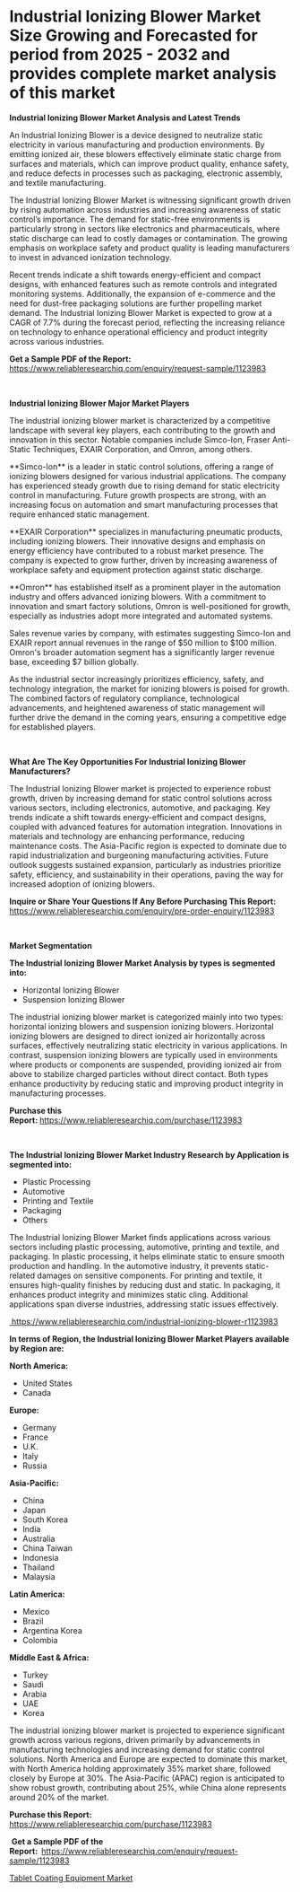 <p><h1>Industrial Ionizing Blower Market Size Growing and Forecasted for period from 2025 - 2032 and provides complete market analysis of this market</h1></p><p><strong>Industrial Ionizing Blower Market Analysis and Latest Trends</strong></p>
<p><p>An Industrial Ionizing Blower is a device designed to neutralize static electricity in various manufacturing and production environments. By emitting ionized air, these blowers effectively eliminate static charge from surfaces and materials, which can improve product quality, enhance safety, and reduce defects in processes such as packaging, electronic assembly, and textile manufacturing.</p><p>The Industrial Ionizing Blower Market is witnessing significant growth driven by rising automation across industries and increasing awareness of static control’s importance. The demand for static-free environments is particularly strong in sectors like electronics and pharmaceuticals, where static discharge can lead to costly damages or contamination. The growing emphasis on workplace safety and product quality is leading manufacturers to invest in advanced ionization technology.</p><p>Recent trends indicate a shift towards energy-efficient and compact designs, with enhanced features such as remote controls and integrated monitoring systems. Additionally, the expansion of e-commerce and the need for dust-free packaging solutions are further propelling market demand. The Industrial Ionizing Blower Market is expected to grow at a CAGR of 7.7% during the forecast period, reflecting the increasing reliance on technology to enhance operational efficiency and product integrity across various industries.</p></p>
<p><strong>Get a Sample PDF of the Report:&nbsp;</strong> <a href="https://www.reliableresearchiq.com/enquiry/request-sample/1123983?utm_campaign=3299&utm_medium=2&utm_source=Github&utm_content=ia&utm_term=11042025&utm_id=industrial-ionizing-blower">https://www.reliableresearchiq.com/enquiry/request-sample/1123983</a></p>
<p>&nbsp;</p>
<p><strong>Industrial Ionizing Blower Major Market Players</strong></p>
<p><p>The industrial ionizing blower market is characterized by a competitive landscape with several key players, each contributing to the growth and innovation in this sector. Notable companies include Simco-Ion, Fraser Anti-Static Techniques, EXAIR Corporation, and Omron, among others.</p><p>**Simco-Ion** is a leader in static control solutions, offering a range of ionizing blowers designed for various industrial applications. The company has experienced steady growth due to rising demand for static electricity control in manufacturing. Future growth prospects are strong, with an increasing focus on automation and smart manufacturing processes that require enhanced static management.</p><p>**EXAIR Corporation** specializes in manufacturing pneumatic products, including ionizing blowers. Their innovative designs and emphasis on energy efficiency have contributed to a robust market presence. The company is expected to grow further, driven by increasing awareness of workplace safety and equipment protection against static discharge.</p><p>**Omron** has established itself as a prominent player in the automation industry and offers advanced ionizing blowers. With a commitment to innovation and smart factory solutions, Omron is well-positioned for growth, especially as industries adopt more integrated and automated systems.</p><p>Sales revenue varies by company, with estimates suggesting Simco-Ion and EXAIR report annual revenues in the range of $50 million to $100 million. Omron's broader automation segment has a significantly larger revenue base, exceeding $7 billion globally.</p><p>As the industrial sector increasingly prioritizes efficiency, safety, and technology integration, the market for ionizing blowers is poised for growth. The combined factors of regulatory compliance, technological advancements, and heightened awareness of static management will further drive the demand in the coming years, ensuring a competitive edge for established players.</p></p>
<p>&nbsp;</p>
<p><strong>What Are The Key Opportunities For Industrial Ionizing Blower Manufacturers?</strong></p>
<p><p>The Industrial Ionizing Blower market is projected to experience robust growth, driven by increasing demand for static control solutions across various sectors, including electronics, automotive, and packaging. Key trends indicate a shift towards energy-efficient and compact designs, coupled with advanced features for automation integration. Innovations in materials and technology are enhancing performance, reducing maintenance costs. The Asia-Pacific region is expected to dominate due to rapid industrialization and burgeoning manufacturing activities. Future outlook suggests sustained expansion, particularly as industries prioritize safety, efficiency, and sustainability in their operations, paving the way for increased adoption of ionizing blowers.</p></p>
<p><strong>Inquire or Share Your Questions If Any Before Purchasing This Report:</strong> <a href="https://www.reliableresearchiq.com/enquiry/pre-order-enquiry/1123983?utm_campaign=3299&utm_medium=2&utm_source=Github&utm_content=ia&utm_term=11042025&utm_id=industrial-ionizing-blower">https://www.reliableresearchiq.com/enquiry/pre-order-enquiry/1123983</a></p>
<p>&nbsp;</p>
<p><strong>Market Segmentation</strong></p>
<p><strong>The Industrial Ionizing Blower Market Analysis by types is segmented into:</strong></p>
<p><ul><li>Horizontal Ionizing Blower</li><li>Suspension Ionizing Blower</li></ul></p>
<p><p>The industrial ionizing blower market is categorized mainly into two types: horizontal ionizing blowers and suspension ionizing blowers. Horizontal ionizing blowers are designed to direct ionized air horizontally across surfaces, effectively neutralizing static electricity in various applications. In contrast, suspension ionizing blowers are typically used in environments where products or components are suspended, providing ionized air from above to stabilize charged particles without direct contact. Both types enhance productivity by reducing static and improving product integrity in manufacturing processes.</p></p>
<p><strong>Purchase this Report:&nbsp;</strong><a href="https://www.reliableresearchiq.com/purchase/1123983?utm_campaign=3299&utm_medium=2&utm_source=Github&utm_content=ia&utm_term=11042025&utm_id=industrial-ionizing-blower">https://www.reliableresearchiq.com/purchase/1123983</a></p>
<p>&nbsp;</p>
<p><strong>The Industrial Ionizing Blower Market Industry Research by Application is segmented into:</strong></p>
<p><ul><li>Plastic Processing</li><li>Automotive</li><li>Printing and Textile</li><li>Packaging</li><li>Others</li></ul></p>
<p><p>The Industrial Ionizing Blower Market finds applications across various sectors including plastic processing, automotive, printing and textile, and packaging. In plastic processing, it helps eliminate static to ensure smooth production and handling. In the automotive industry, it prevents static-related damages on sensitive components. For printing and textile, it ensures high-quality finishes by reducing dust and static. In packaging, it enhances product integrity and minimizes static cling. Additional applications span diverse industries, addressing static issues effectively.</p></p>
<p><a href="https://www.reliableresearchiq.com/industrial-ionizing-blower-r1123983?utm_campaign=3299&utm_medium=2&utm_source=Github&utm_content=ia&utm_term=11042025&utm_id=industrial-ionizing-blower">&nbsp;https://www.reliableresearchiq.com/industrial-ionizing-blower-r1123983</a></p>
<p><strong>In terms of Region, the Industrial Ionizing Blower Market Players available by Region are:</strong></p>
<p>
    <p> <strong> North America: </strong>
        <ul>
            <li>United States</li>
            <li>Canada</li>
        </ul>
        </p> 
    <p> <strong> Europe: </strong>
        <ul>
            <li>Germany</li>
            <li>France</li>
            <li>U.K.</li>
            <li>Italy</li>
            <li>Russia</li>
        </ul>
        </p> 
    <p> <strong> Asia-Pacific: </strong>
        <ul>
            <li>China</li>
            <li>Japan</li>
            <li>South Korea</li>
            <li>India</li>
            <li>Australia</li>
            <li>China Taiwan</li>
            <li>Indonesia</li>
            <li>Thailand</li>
            <li>Malaysia</li>
        </ul>
        </p> 
    <p> <strong> Latin America: </strong>
        <ul>
            <li>Mexico</li>
            <li>Brazil</li>
            <li>Argentina Korea</li>
            <li>Colombia</li>
        </ul>
        </p> 
    <p> <strong> Middle East & Africa: </strong>
        <ul>
            <li>Turkey</li>
            <li>Saudi</li>
            <li>Arabia</li>
            <li>UAE</li>
            <li>Korea</li>
        </ul>
    </p>
    </p>
<p><p>The industrial ionizing blower market is projected to experience significant growth across various regions, driven primarily by advancements in manufacturing technologies and increasing demand for static control solutions. North America and Europe are expected to dominate this market, with North America holding approximately 35% market share, followed closely by Europe at 30%. The Asia-Pacific (APAC) region is anticipated to show robust growth, contributing about 25%, while China alone represents around 20% of the market.</p></p>
<p><strong>Purchase this Report: </strong><a href="https://www.reliableresearchiq.com/purchase/1123983?utm_campaign=3299&utm_medium=2&utm_source=Github&utm_content=ia&utm_term=11042025&utm_id=industrial-ionizing-blower">https://www.reliableresearchiq.com/purchase/1123983</a></p>
<p>&nbsp;<strong>Get a Sample PDF of the Report:&nbsp;&nbsp;</strong><a href="https://www.reliableresearchiq.com/enquiry/request-sample/1123983?utm_campaign=3299&utm_medium=2&utm_source=Github&utm_content=ia&utm_term=11042025&utm_id=industrial-ionizing-blower">https://www.reliableresearchiq.com/enquiry/request-sample/1123983</a></p>
<p><strong></strong></p>
<p><p><a href="https://github.com/kohushamudo3/Market-Research-Report-List-1/blob/main/tablet-coating-equipment-market.md?utm_campaign=3299&utm_medium=2&utm_source=Github&utm_content=ia&utm_term=11042025&utm_id=industrial-ionizing-blower">Tablet Coating Equipment Market</a></p></p>
